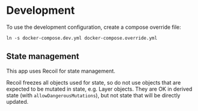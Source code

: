 # Development

To use the development configuration, create a compose override file:

```
ln -s docker-compose.dev.yml docker-compose.override.yml
```


## State management

This app uses Recoil for state management.

Recoil freezes all objects used for state, so do not use objects that are expected to be
mutated in state, e.g. Layer objects. They are OK in derived state (with
`allowDangerousMutations`), but not state that will be directly updated.
